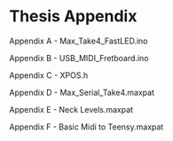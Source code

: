# Thesis Appendix
Appendix A - Max_Take4_FastLED.ino

Appendix B - USB_MIDI_Fretboard.ino

Appendix C - XPOS.h

Appendix D - Max_Serial_Take4.maxpat

Appendix E - Neck Levels.maxpat

Appendix F - Basic Midi to Teensy.maxpat
